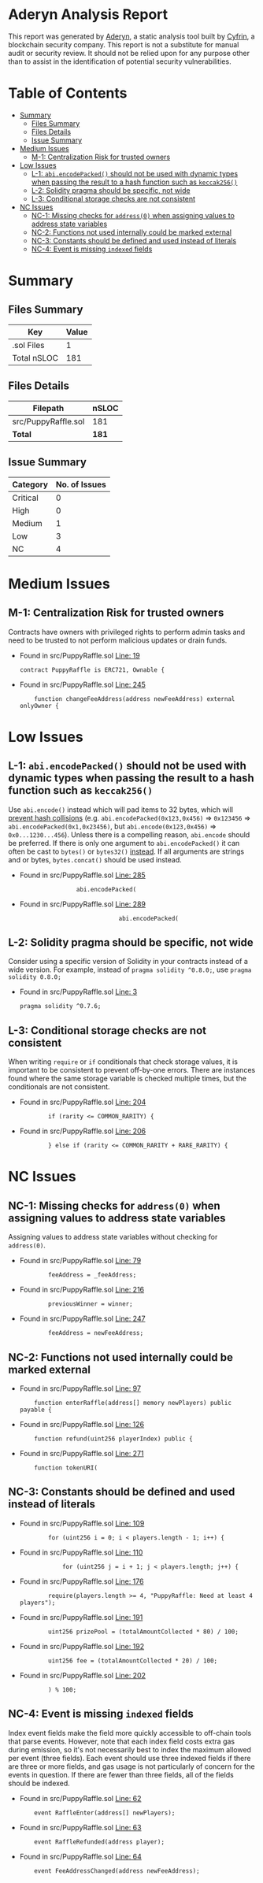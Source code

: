 # Aderyn Analysis Report

This report was generated by [Aderyn](https://github.com/Cyfrin/aderyn), a static analysis tool built by [Cyfrin](https://cyfrin.io), a blockchain security company. This report is not a substitute for manual audit or security review. It should not be relied upon for any purpose other than to assist in the identification of potential security vulnerabilities.
# Table of Contents

- [Summary](#summary)
  - [Files Summary](#files-summary)
  - [Files Details](#files-details)
  - [Issue Summary](#issue-summary)
- [Medium Issues](#medium-issues)
  - [M-1: Centralization Risk for trusted owners](#m-1-centralization-risk-for-trusted-owners)
- [Low Issues](#low-issues)
  - [L-1: `abi.encodePacked()` should not be used with dynamic types when passing the result to a hash function such as `keccak256()`](#l-1-abiencodepacked-should-not-be-used-with-dynamic-types-when-passing-the-result-to-a-hash-function-such-as-keccak256)
  - [L-2: Solidity pragma should be specific, not wide](#l-2-solidity-pragma-should-be-specific-not-wide)
  - [L-3: Conditional storage checks are not consistent](#l-3-conditional-storage-checks-are-not-consistent)
- [NC Issues](#nc-issues)
  - [NC-1: Missing checks for `address(0)` when assigning values to address state variables](#nc-1-missing-checks-for-address0-when-assigning-values-to-address-state-variables)
  - [NC-2: Functions not used internally could be marked external](#nc-2-functions-not-used-internally-could-be-marked-external)
  - [NC-3: Constants should be defined and used instead of literals](#nc-3-constants-should-be-defined-and-used-instead-of-literals)
  - [NC-4: Event is missing `indexed` fields](#nc-4-event-is-missing-indexed-fields)


# Summary

## Files Summary

| Key | Value |
| --- | --- |
| .sol Files | 1 |
| Total nSLOC | 181 |


## Files Details

| Filepath | nSLOC |
| --- | --- |
| src/PuppyRaffle.sol | 181 |
| **Total** | **181** |


## Issue Summary

| Category | No. of Issues |
| --- | --- |
| Critical | 0 |
| High | 0 |
| Medium | 1 |
| Low | 3 |
| NC | 4 |


# Medium Issues

## M-1: Centralization Risk for trusted owners

Contracts have owners with privileged rights to perform admin tasks and need to be trusted to not perform malicious updates or drain funds.

- Found in src/PuppyRaffle.sol [Line: 19](src/PuppyRaffle.sol#L19)

	```solidity
	contract PuppyRaffle is ERC721, Ownable {
	```

- Found in src/PuppyRaffle.sol [Line: 245](src/PuppyRaffle.sol#L245)

	```solidity
	    function changeFeeAddress(address newFeeAddress) external onlyOwner {
	```



# Low Issues

## L-1: `abi.encodePacked()` should not be used with dynamic types when passing the result to a hash function such as `keccak256()`

Use `abi.encode()` instead which will pad items to 32 bytes, which will [prevent hash collisions](https://docs.soliditylang.org/en/v0.8.13/abi-spec.html#non-standard-packed-mode) (e.g. `abi.encodePacked(0x123,0x456)` => `0x123456` => `abi.encodePacked(0x1,0x23456)`, but `abi.encode(0x123,0x456)` => `0x0...1230...456`). Unless there is a compelling reason, `abi.encode` should be preferred. If there is only one argument to `abi.encodePacked()` it can often be cast to `bytes()` or `bytes32()` [instead](https://ethereum.stackexchange.com/questions/30912/how-to-compare-strings-in-solidity#answer-82739).
If all arguments are strings and or bytes, `bytes.concat()` should be used instead.

- Found in src/PuppyRaffle.sol [Line: 285](src/PuppyRaffle.sol#L285)

	```solidity
	                abi.encodePacked(
	```

- Found in src/PuppyRaffle.sol [Line: 289](src/PuppyRaffle.sol#L289)

	```solidity
	                            abi.encodePacked(
	```



## L-2: Solidity pragma should be specific, not wide

Consider using a specific version of Solidity in your contracts instead of a wide version. For example, instead of `pragma solidity ^0.8.0;`, use `pragma solidity 0.8.0;`

- Found in src/PuppyRaffle.sol [Line: 3](src/PuppyRaffle.sol#L3)

	```solidity
	pragma solidity ^0.7.6;
	```



## L-3: Conditional storage checks are not consistent

When writing `require` or `if` conditionals that check storage values, it is important to be consistent to prevent off-by-one errors. There are instances found where the same storage variable is checked multiple times, but the conditionals are not consistent.

- Found in src/PuppyRaffle.sol [Line: 204](src/PuppyRaffle.sol#L204)

	```solidity
	        if (rarity <= COMMON_RARITY) {
	```

- Found in src/PuppyRaffle.sol [Line: 206](src/PuppyRaffle.sol#L206)

	```solidity
	        } else if (rarity <= COMMON_RARITY + RARE_RARITY) {
	```



# NC Issues

## NC-1: Missing checks for `address(0)` when assigning values to address state variables

Assigning values to address state variables without checking for `address(0)`.

- Found in src/PuppyRaffle.sol [Line: 79](src/PuppyRaffle.sol#L79)

	```solidity
	        feeAddress = _feeAddress;
	```

- Found in src/PuppyRaffle.sol [Line: 216](src/PuppyRaffle.sol#L216)

	```solidity
	        previousWinner = winner;
	```

- Found in src/PuppyRaffle.sol [Line: 247](src/PuppyRaffle.sol#L247)

	```solidity
	        feeAddress = newFeeAddress;
	```



## NC-2: Functions not used internally could be marked external



- Found in src/PuppyRaffle.sol [Line: 97](src/PuppyRaffle.sol#L97)

	```solidity
	    function enterRaffle(address[] memory newPlayers) public payable {
	```

- Found in src/PuppyRaffle.sol [Line: 126](src/PuppyRaffle.sol#L126)

	```solidity
	    function refund(uint256 playerIndex) public {
	```

- Found in src/PuppyRaffle.sol [Line: 271](src/PuppyRaffle.sol#L271)

	```solidity
	    function tokenURI(
	```



## NC-3: Constants should be defined and used instead of literals



- Found in src/PuppyRaffle.sol [Line: 109](src/PuppyRaffle.sol#L109)

	```solidity
	        for (uint256 i = 0; i < players.length - 1; i++) {
	```

- Found in src/PuppyRaffle.sol [Line: 110](src/PuppyRaffle.sol#L110)

	```solidity
	            for (uint256 j = i + 1; j < players.length; j++) {
	```

- Found in src/PuppyRaffle.sol [Line: 176](src/PuppyRaffle.sol#L176)

	```solidity
	        require(players.length >= 4, "PuppyRaffle: Need at least 4 players");
	```

- Found in src/PuppyRaffle.sol [Line: 191](src/PuppyRaffle.sol#L191)

	```solidity
	        uint256 prizePool = (totalAmountCollected * 80) / 100;
	```

- Found in src/PuppyRaffle.sol [Line: 192](src/PuppyRaffle.sol#L192)

	```solidity
	        uint256 fee = (totalAmountCollected * 20) / 100;
	```

- Found in src/PuppyRaffle.sol [Line: 202](src/PuppyRaffle.sol#L202)

	```solidity
	        ) % 100;
	```



## NC-4: Event is missing `indexed` fields

Index event fields make the field more quickly accessible to off-chain tools that parse events. However, note that each index field costs extra gas during emission, so it's not necessarily best to index the maximum allowed per event (three fields). Each event should use three indexed fields if there are three or more fields, and gas usage is not particularly of concern for the events in question. If there are fewer than three fields, all of the fields should be indexed.

- Found in src/PuppyRaffle.sol [Line: 62](src/PuppyRaffle.sol#L62)

	```solidity
	    event RaffleEnter(address[] newPlayers);
	```

- Found in src/PuppyRaffle.sol [Line: 63](src/PuppyRaffle.sol#L63)

	```solidity
	    event RaffleRefunded(address player);
	```

- Found in src/PuppyRaffle.sol [Line: 64](src/PuppyRaffle.sol#L64)

	```solidity
	    event FeeAddressChanged(address newFeeAddress);
	```



